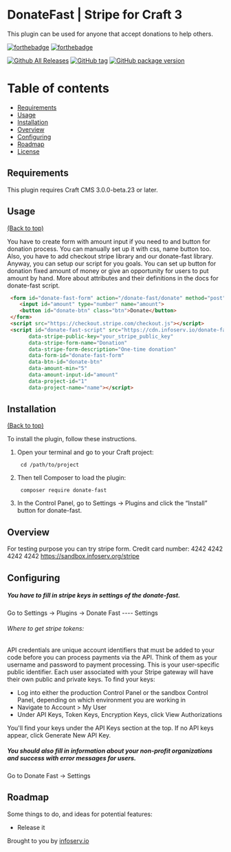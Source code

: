 # DonateFast | Stripe for Craft 3

This plugin can be used for anyone that accept donations to help others.

[![forthebadge](https://img.shields.io/badge/style-PHP-green.svg?style=for-the-badge&label=made-with&colorA=ef4041&colorB=c1282d)](http://forthebadge.com)
[![forthebadge](https://img.shields.io/badge/style-LOVE-green.svg?style=for-the-badge&label=built-with&colorA=e36d25&colorB=d15d27)](http://forthebadge.com)

[![Github All Releases](https://img.shields.io/github/downloads/infoservio/donate-fast/total.svg)]()
[![GitHub tag](https://img.shields.io/github/tag/infoservio/donate-fast.svg)]()
[![GitHub package version](https://img.shields.io/github/package-json/v/infoservio/donate-fast.svg)]()

# Table of contents

- [Requirements](#requirements)
- [Usage](#usage)
- [Installation](#installation)
- [Overview](#overwiew)
- [Configuring](#configuring)
- [Roadmap](#roadmap)
- [License](LICENSE.md)

## Requirements

This plugin requires Craft CMS 3.0.0-beta.23 or later.

## Usage 

[(Back to top)](#table-of-contents)

You have to create form with amount input if you need to and button for donation process. You can manually set up it with css, name button too. Also, you have to add checkout stripe library and our donate-fast library. Anyway, you can setup our script for you goals. You can set up button for donation fixed amount of money or give an opportunity for users to put amount by hand. More about attributes and their definitions in the docs for donate-fast script.

```html
 <form id="donate-fast-form" action="/donate-fast/donate" method="post">
    <input id="amount" type="number" name="amount">
    <button id="donate-btn" class="btn">Donate</button>
 </form>
 <script src="https://checkout.stripe.com/checkout.js"></script>
 <script id="donate-fast-script" src="https://cdn.infoserv.io/donate-fast.min.js"
       data-stripe-public-key="your_stripe_public_key"
       data-stripe-form-name="Donation"
       data-stripe-form-description="One-time donation"
       data-form-id="donate-fast-form"
       data-btn-id="donate-btn"
       data-amount-min="5"
       data-amount-input-id="amount"
       data-project-id="1"
       data-project-name="name"></script>
```

## Installation

[(Back to top)](#table-of-contents)

To install the plugin, follow these instructions.

1. Open your terminal and go to your Craft project:

        cd /path/to/project

2. Then tell Composer to load the plugin:

        composer require donate-fast

3. In the Control Panel, go to Settings → Plugins and click the “Install” button for donate-fast.

## Overview

For testing purpose you can try stripe form.
Credit card number: 4242 4242 4242 4242
https://sandbox.infoserv.org/stripe

## Configuring

##### You have to fill in stripe keys in settings of the donate-fast.
Go to Settings -> Plugins -> Donate Fast ---- Settings
###### Where to get stripe tokens:
API credentials are unique account identifiers that must be added to your code before you can process payments via the     API. Think of them as your username and password to payment processing.
This is your user-specific public identifier. Each user associated with your Stripe gateway will have their own public and private keys.
To find your keys:
- Log into either the production Control Panel or the sandbox Control Panel, depending on which environment you are working in
- Navigate to Account > My User
- Under API Keys, Token Keys, Encryption Keys, click View Authorizations

You'll find your keys under the API Keys section at the top. If no API keys appear, click Generate New API Key.

##### You should also fill in information about your non-profit organizations and success with error messages for users.
Go to Donate Fast -> Settings

## Roadmap

Some things to do, and ideas for potential features:

* Release it

Brought to you by [infoserv.io](https://infoserv.io)